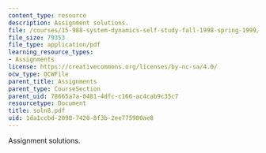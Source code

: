 ```yaml
---
content_type: resource
description: Assignment solutions.
file: /courses/15-988-system-dynamics-self-study-fall-1998-spring-1999/1da1ccbd209074208f3b2ee775900ae8_soln8.pdf
file_size: 79353
file_type: application/pdf
learning_resource_types:
- Assignments
license: https://creativecommons.org/licenses/by-nc-sa/4.0/
ocw_type: OCWFile
parent_title: Assignments
parent_type: CourseSection
parent_uid: 78665a7a-0481-4dfc-c166-ac4cab9c35c7
resourcetype: Document
title: soln8.pdf
uid: 1da1ccbd-2090-7420-8f3b-2ee775900ae8
---
```

Assignment solutions.